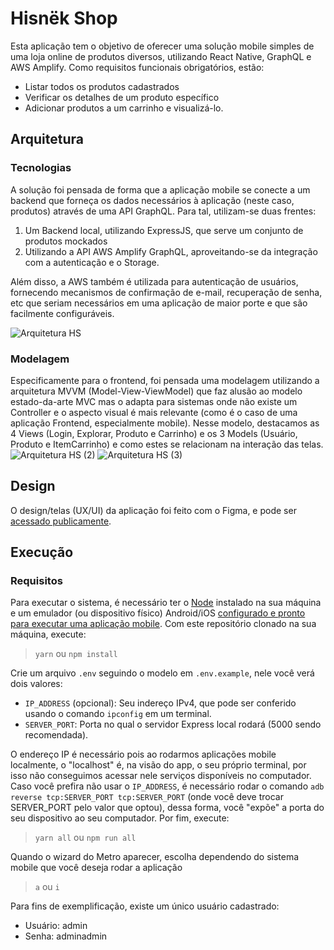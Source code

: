 # Hisnëk Shop

Esta aplicação tem o objetivo de oferecer uma solução mobile simples de uma loja online de produtos diversos, utilizando React Native, GraphQL e AWS Amplify.
Como requisitos funcionais obrigatórios, estão:
  - Listar todos os produtos cadastrados
  - Verificar os detalhes de um produto específico
  - Adicionar produtos a um carrinho e visualizá-lo.

## Arquitetura
### Tecnologias
A solução foi pensada de forma que a aplicação mobile se conecte a um backend que forneça os dados necessários à aplicação (neste caso, produtos) através de uma API GraphQL. Para tal, utilizam-se duas frentes:
  1. Um Backend local, utilizando ExpressJS, que serve um conjunto de produtos mockados
  2. Utilizando a API AWS Amplify GraphQL, aproveitando-se da integração com a autenticação e o Storage.

Além disso, a AWS também é utilizada para autenticação de usuários, fornecendo mecanismos de confirmação de e-mail, recuperação de senha, etc que seriam necessários em uma aplicação de maior porte e que são facilmente configuráveis.

![Arquitetura HS](https://github.com/franklingg/hisnek-test/assets/61962950/f664bac1-7d2b-4c9c-9286-978354102c89)

### Modelagem
Especificamente para o frontend, foi pensada uma modelagem utilizando a arquitetura MVVM (Model-View-ViewModel) que faz alusão ao modelo estado-da-arte MVC mas o adapta para sistemas onde não existe um Controller e o aspecto visual é mais relevante (como é o caso de uma aplicação Frontend, especialmente mobile). Nesse modelo, destacamos as 4 Views (Login, Explorar, Produto e Carrinho) e os 3 Models (Usuário, Produto e ItemCarrinho) e como estes se relacionam na interação das telas.
![Arquitetura HS (2)](https://github.com/franklingg/hisnek-test/assets/61962950/6943febb-d9df-4d61-98c6-edfdd549401e)
![Arquitetura HS (3)](https://github.com/franklingg/hisnek-test/assets/61962950/847f3c0f-bece-4fb6-b4e9-d2dacd902e30)

## Design

O design/telas (UX/UI) da aplicação foi feito com o Figma, e pode ser [acessado publicamente](https://www.figma.com/file/sHOuorY3mv4vX4NFLgbK6x/Hisn%C3%ABk-Shop?type=design&node-id=0%3A1&mode=design&t=ggr1IOrpxhYFBhsY-1).

## Execução
### Requisitos
Para executar o sistema, é necessário ter o [Node](https://nodejs.org/en) instalado na sua máquina e um emulador (ou dispositivo físico) Android/iOS [configurado e pronto para executar uma aplicação mobile](https://reactnative.dev/docs/environment-setup). Com este repositório clonado na sua máquina, execute:

> `yarn` ou `npm install`

Crie um arquivo `.env` seguindo o modelo em `.env.example`, nele você verá dois valores:
  - `IP_ADDRESS` (opcional): Seu indereço IPv4, que pode ser conferido usando o comando `ipconfig` em um terminal.
  - `SERVER_PORT`: Porta no qual o servidor Express local rodará (5000 sendo recomendada).

O endereço IP é necessário pois ao rodarmos aplicações mobile localmente, o "localhost" é, na visão do app, o seu próprio terminal, por isso não conseguimos acessar nele serviços disponíveis no computador. Caso você prefira não usar o `IP_ADDRESS`, é necessário rodar o comando `adb reverse tcp:SERVER_PORT tcp:SERVER_PORT` (onde você deve trocar SERVER_PORT pelo valor que optou), dessa forma, você "expõe" a porta do seu dispositivo ao seu computador. Por fim, execute:

> `yarn all` ou `npm run all`

Quando o wizard do Metro aparecer, escolha dependendo do sistema mobile que você deseja rodar a aplicação

> `a` ou `i`

Para fins de exemplificação, existe um único usuário cadastrado:
- Usuário: admin
- Senha: adminadmin
